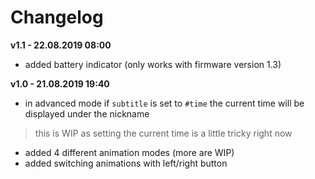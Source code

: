 # Changelog

**v1.1 - 22.08.2019 08:00**
- added battery indicator (only works with firmware version 1.3)

**v1.0 - 21.08.2019 19:40**
- in advanced mode if `subtitle` is set to `#time` the current time will be displayed under the nickname 
> this is WIP as setting the current time is a little tricky right now
- added 4 different animation modes (more are WIP)
- added switching animations with left/right button
